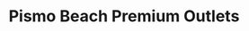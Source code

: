---
title: "Pismo Beach Premium Outlets"
url: /pismo-beach/pismo-beach-premium-outlets/
shop: Einkaufszentrum
---